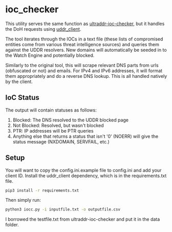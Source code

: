 ioc_checker
======================

This utility serves the same function as [ultraddr-ioc-checker](https://github.com/rybolov/UltraDDR-IOC-Checker/tree/master), but it handles the DoH requests using [uddr_client](https://github.com/sbarbett/uddr_client).

The tool iterates through the IOCs in a text file (these lists of compromised entities come from various threat intelligence sources) and queries them against the UDDR resolvers. New domains will automatically be seeded in to the Watch Engine and potentially blocked.

Similarly to the original tool, this will scrape relevant DNS parts from urls (obfuscated or not) and emails. For IPv4 and IPv6 addresses, it will format them appropriately and do a reverse DNS lookup. This is all handled natively by the client.

## IoC Status

The output will contain statuses as follows:

1. Blocked: The DNS resolved to the UDDR blocked page
2. Not Blocked: Resolved, but wasn't blocked
3. PTR: IP addresses will be PTR queries
4. Anything else that returns a status that isn't '0' (NOERR) will give the status message (NXDOMAIN, SERVFAIL, etc.)

## Setup

You will want to copy the config.ini.example file to config.ini and add your client ID. Install the uddr_client dependency, which is in the requirements.txt file.

```bash
pip3 install -r requirements.txt
```

Then simply run:

```bash
python3 iocc.py -i inputfile.txt -o outputfile.csv
```

I borrowed the testfile.txt from ultraddr-ioc-checker and put it in the data folder.
